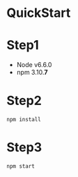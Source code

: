 QuickStart
===

# Step1

* Node v6.6.0
* npm 3.10.**7**

# Step2

```
npm install
```

# Step3

```
npm start
```
